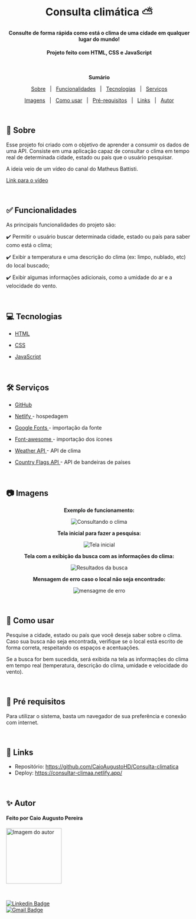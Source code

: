 <h1 align="center">Consulta climática ⛅</h1>
<h4 align="center">Consulte de forma rápida como está o clima de uma cidade em qualquer lugar do mundo!</h4>
<h4 align="center"> Projeto feito com HTML, CSS e JavaScript</h4>

&#xa0;

**<p align="center">Sumário</p>**
<p align="center">
<a href="#dart-sobre">Sobre</a> &#xa0; | &#xa0;
<a href="#white_check_mark-funcionalidades">Funcionalidades</a> &#xa0; | &#xa0;
<a href="#computer-tecnologias">Tecnologias</a> &#xa0; | &#xa0;
<a href="#hammer_and_wrench-serviços">Serviços</a>
</p>
<p align="center">
<a href="#camera-imagens">Imagens</a> &#xa0; | &#xa0;
<a href="#orange_book-como-usar">Como usar</a> &#xa0; | &#xa0;
<a href="#scroll-pré-requisitos">Pré-requisitos</a> &#xa0; | &#xa0;
<a href="#link-links">Links</a> &#xa0; | &#xa0;
<a href="#sparkles-autor">Autor</a>
</p>


 &#xa0;
 
## :dart: Sobre
Esse projeto foi criado com o objetivo de aprender a consumir os dados de uma API. Consiste em uma aplicação capaz de consultar o clima em tempo real de determinada cidade, estado ou país que o usuário pesquisar.
<p>A ideia veio de um vídeo do canal do Matheus Battisti.</p>
<a href="https://www.youtube.com/watch?v=VS8EBgPwsSU">Link para o vídeo</a>


&#xa0;

## :white_check_mark: Funcionalidades
As principais funcionalidades do projeto são:

✔️ Permitir o usuário buscar determinada cidade, estado ou país para saber como está o clima;

✔️ Exibir a temperatura e uma descrição do clima (ex: limpo, nublado, etc) do local buscado;

✔️ Exibir algumas informações adicionais, como a umidade do ar e a velocidade do vento.

&#xa0;

## :computer: Tecnologias
* [HTML](https://developer.mozilla.org/pt-BR/docs/Web/HTML)

* [CSS](https://developer.mozilla.org/pt-BR/docs/Web/CSS)

* [JavaScript](https://www.javascript.com/)

&#xa0;

## :hammer_and_wrench: Serviços
* <a href="https://github.com/">GitHub</a>

* <a href="https://www.netlify.com/">Netlify </a>- hospedagem

* <a href="https://fonts.google.com/">Google Fonts </a>- importação da fonte

* <a href="https://cdnjs.com/libraries/font-awesome">Font-awesome </a>- importação dos ícones

* <a href="https://openweathermap.org/api">Weather API </a>- API de clima

* <a href="https://www.countryflagsapi.com/">Country Flags API </a>- API de bandeiras de países

&#xa0;

## :camera: Imagens
**<p align="center">Exemplo de funcionamento:</p>**
<div align="center">
  <img src="img/consultaClima.gif" alt="Consultando o clima">
</div>

**<p align="center">Tela inicial para fazer a pesquisa:</p>**
<div align="center">
  <img src="img/img1.png" alt="Tela inicial">
</div>

**<p align="center">Tela com a exibição da busca com as informações do clima:</p>**
<div align="center">
  <img src="img/img2.png" alt="Resultados da busca">
</div>

**<p align="center">Mensagem de erro caso o local não seja encontrado:</p>**
<div align="center">
  <img src="img/imgerror.png" alt="mensagme de erro">
</div>

&#xa0;

## :orange_book: Como usar
<p>Pesquise a cidade, estado ou país que você deseja saber sobre o clima. Caso sua busca não seja encontrada, verifique se o local está escrito de forma correta, respeitando os espaços e acentuações.</p>
<p>Se a busca for bem sucedida, será exibida na tela as informações do clima em tempo real (temperatura, descrição do clima, umidade e velocidade do vento).</p>

&#xa0;

## :scroll: Pré requisitos
Para utilizar o sistema, basta um navegador de sua preferência e conexão com internet.

&#xa0;

## :link: Links
* Repositório: https://github.com/CaioAugustoHD/Consulta-climatica
* Deploy: https://consultar-climaa.netlify.app/

&#xa0;

## :sparkles: Autor

<h4>Feito por Caio Augusto Pereira</h4>

<a href="https://github.com/CaioAugustoHD">
<img src="https://github.com/CaioAugustoHD.png" width="150px" alt="Imagem do autor">
</a>

&#xa0;

[![Linkedin Badge](https://img.shields.io/badge/-Caio%20Augusto%20Pereira-blue?style=flat-square&logo=Linkedin&logoColor=white&link=https://www.linkedin.com/in/caio-augusto-cap/)](https://www.linkedin.com/in/caio-augusto-cap/)<br>
[![Gmail Badge](https://img.shields.io/badge/-caioaugustosbs@gmail.com-c14438?style=flat-square&logo=Gmail&logoColor=white&link=mailto:caioaugustosbs@gmail.com)](mailto:caioaugustosbs@gmail.com)
